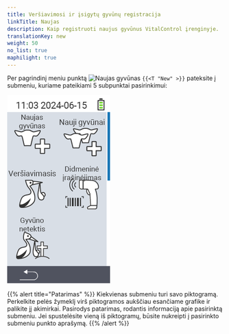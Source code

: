 ```yaml
---
title: Veršiavimosi ir įsigytų gyvūnų registracija
linkTitle: Naujas
description: Kaip registruoti naujus gyvūnus VitalControl įrenginyje.
translationKey: new
weight: 50
no_list: true
maphilight: true
---
```

Per pagrindinį meniu punktą <img src="/icons/main/new-animal.svg" width="35" align="bottom" alt="Naujas gyvūnas" /> `{{<T "New" >}}` pateksite į submeniu, kuriame pateikiami 5 subpunktai pasirinkimui:

<img src="images/neuen.png" alt="VitalControl Naujas" title="Naujas" usemap="#workmap" class="maphilight" />

<map name="workmap">
  <area shape="rect" coords="3,40,116,160" alt="Naujas gyvūnas" title="Kaip registruoti naują gyvūną naudojant VitalControl įrenginį&#10;Pelės paspaudimas: atidaryti dokumentaciją" href="/lt/docs/new/animal/">
  <area shape="rect" coords="3,160,116,280" alt="Veršiavimasis" title="Kaip registruoti naują veršiavimąsi naudojant VitalControl įrenginį&#10;Pelės paspaudimas: atidaryti dokumentaciją" href="/lt/docs/new/calving/">
  <area shape="rect" coords="3,280,116,399" alt="Gyvūno praradimas" title="Kaip registruoti gyvūno praradimą naudojant VitalControl įrenginį&#10;Pelės paspaudimas: atidaryti dokumentaciją" href="/lt/docs/new/animal-loss/">

  <area shape="rect" coords="116,40,230,160" alt="Nauji gyvūnai" title="Kaip sukurti kelis naujus gyvūnus VitalControl įrenginyje vienu veiksmu&#10;Pelės paspaudimas: atidaryti dokumentaciją" href="/lt/docs/new/animals/">
  <area shape="rect" coords="116,160,230,280" alt="Masinis įrašymas" title="Naudokite brūkšninių kodų skaitytuvą, kad įrašytumėte įvairius gyvūnus&#10;Pelės paspaudimas: atidaryti dokumentaciją" href="/lt/docs/new/bulk-recording/">

  <area shape="rect" coords="1,401,100,439" alt="Atgal" title="Grįžti vienu lygiu atgal&#10;Pelės paspaudimas: į dokumentaciją" href="/lt/docs/menu/mainmenu/">
</map>

{{% alert title="Patarimas" %}}
Kiekvienas submeniu turi savo piktogramą. Perkelkite pelės žymeklį virš piktogramos aukščiau esančiame grafike ir palikite jį akimirkai. Pasirodys patarimas, rodantis informaciją apie pasirinktą submeniu. Jei spustelėsite vieną iš piktogramų, būsite nukreipti į pasirinkto submeniu punkto aprašymą.
{{% /alert %}}


